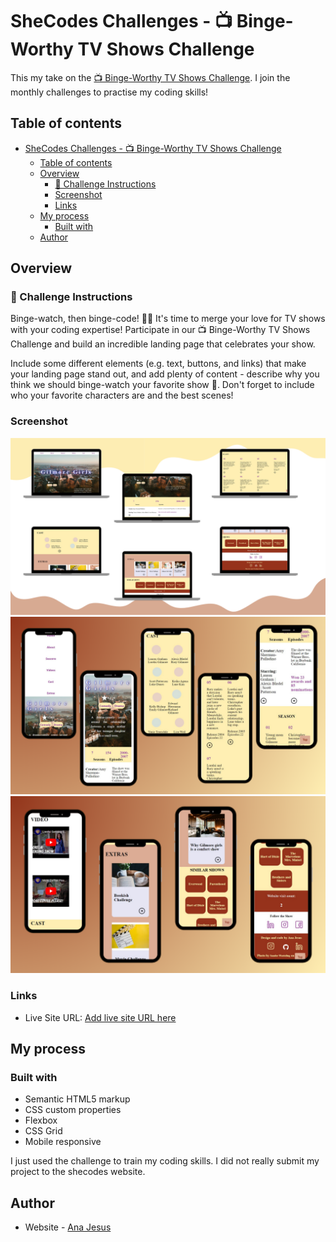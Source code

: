 # SheCodes Challenges - 📺 Binge-Worthy TV Shows Challenge

This my take on the [📺 Binge-Worthy TV Shows Challenge](https://www.shecodes.io/contests/binge-worthy-tv-show/results). I join the monthly challenges to practise my coding skills!

## Table of contents

- [SheCodes Challenges - 📺 Binge-Worthy TV Shows Challenge](#shecodes-challenges----binge-worthy-tv-shows-challenge)
  - [Table of contents](#table-of-contents)
  - [Overview](#overview)
    - [📖 Challenge Instructions](#-challenge-instructions)
    - [Screenshot](#screenshot)
    - [Links](#links)
  - [My process](#my-process)
    - [Built with](#built-with)
  - [Author](#author)


## Overview

### 📖 Challenge Instructions

Binge-watch, then binge-code! 👩‍💻 It's time to merge your love for TV shows with your coding expertise! Participate in our 📺 Binge-Worthy TV Shows Challenge and build an incredible landing page that celebrates your show.

Include some different elements (e.g. text, buttons, and links) that make your landing page stand out, and add plenty of content - describe why you think we should binge-watch your favorite show 🍿. Don't forget to include who your favorite characters are and the best scenes!

### Screenshot

![](/images/GGdesktop.png)
![](/images/GGmobile1.png)
![](/images/GGmobile2.png)


### Links

- Live Site URL: [Add live site URL here](https://archeana.github.io/GG/)

## My process

### Built with

- Semantic HTML5 markup
- CSS custom properties
- Flexbox
- CSS Grid
- Mobile responsive
  
I just used the challenge to train my coding skills. I did not really submit my project to the shecodes website.

## Author

- Website - [Ana Jesus](hhttps://anajesus.netlify.app/)